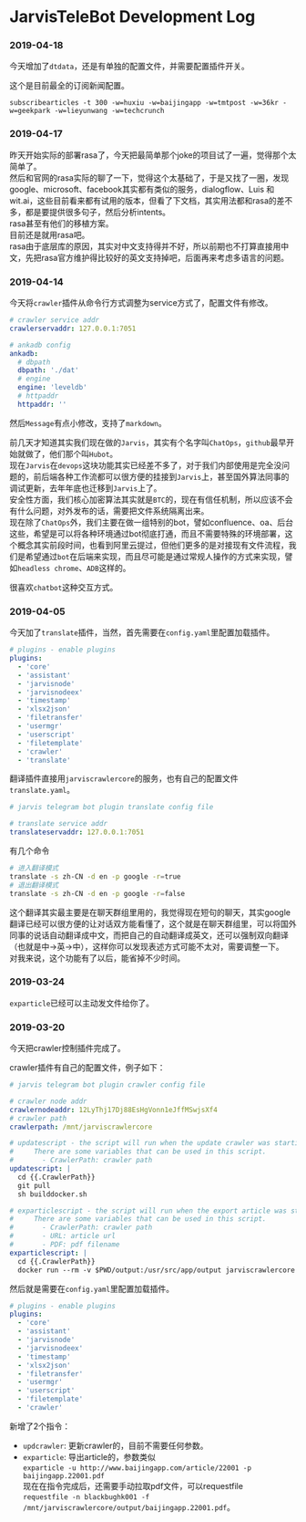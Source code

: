 # JarvisTeleBot Development Log

### 2019-04-18

今天增加了``dtdata``，还是有单独的配置文件，并需要配置插件开关。

这个是目前最全的订阅新闻配置。

```
subscribearticles -t 300 -w=huxiu -w=baijingapp -w=tmtpost -w=36kr -w=geekpark -w=lieyunwang -w=techcrunch
```

### 2019-04-17

昨天开始实际的部署rasa了，今天把最简单那个joke的项目试了一遍，觉得那个太简单了。  
然后和官网的rasa实际的聊了一下，觉得这个太基础了，于是又找了一圈，发现google、microsoft、facebook其实都有类似的服务，dialogflow、Luis 和 wit.ai，这些目前看来都有试用的版本，但看了下文档，其实用法都和rasa的差不多，都是要提供很多句子，然后分析intents。  
rasa甚至有他们的移植方案。  
目前还是就用rasa吧。  
rasa由于底层库的原因，其实对中文支持得并不好，所以前期也不打算直接用中文，先把rasa官方维护得比较好的英文支持掉吧，后面再来考虑多语言的问题。

### 2019-04-14

今天将``crawler``插件从命令行方式调整为service方式了，配置文件有修改。

```yaml
# crawler service addr
crawlerservaddr: 127.0.0.1:7051

# ankadb config
ankadb:
  # dbpath
  dbpath: './dat'
  # engine
  engine: 'leveldb'
  # httpaddr
  httpaddr: ''
```

然后``Message``有点小修改，支持了``markdown``。

前几天才知道其实我们现在做的``Jarvis``，其实有个名字叫``ChatOps``，``github``最早开始就做了，他们那个叫``Hubot``。  
现在``Jarvis``在``devops``这块功能其实已经差不多了，对于我们内部使用是完全没问题的，前后端各种工作流都可以很方便的挂接到``Jarvis``上，甚至国外算法同事的调试更新，去年年底也迁移到``Jarvis``上了。  
安全性方面，我们核心加密算法其实就是``BTC``的，现在有信任机制，所以应该不会有什么问题，对外发布的话，需要把文件系统隔离出来。  
现在除了``ChatOps``外，我们主要在做一组特别的bot，譬如confluence、oa、后台这些，希望是可以将各种环境通过bot彻底打通，而且不需要特殊的环境部署，这个概念其实前段时间，也看到阿里云提过，但他们更多的是对接现有文件流程，我们是希望通过``bot``在后端来实现，而且尽可能是通过常规人操作的方式来实现，譬如``headless chrome``、``ADB``这样的。  

很喜欢``chatbot``这种交互方式。

### 2019-04-05

今天加了``translate``插件，当然，首先需要在``config.yaml``里配置加载插件。

``` yaml
# plugins - enable plugins
plugins:
  - 'core'
  - 'assistant'
  - 'jarvisnode'
  - 'jarvisnodeex'
  - 'timestamp'
  - 'xlsx2json'
  - 'filetransfer'
  - 'usermgr'
  - 'userscript'
  - 'filetemplate'
  - 'crawler'
  - 'translate'
```

翻译插件直接用``jarviscrawlercore``的服务，也有自己的配置文件``translate.yaml``。

``` yaml
# jarvis telegram bot plugin translate config file

# translate service addr
translateservaddr: 127.0.0.1:7051
```


有几个命令

``` sh
# 进入翻译模式
translate -s zh-CN -d en -p google -r=true
# 退出翻译模式
translate -s zh-CN -d en -p google -r=false
```

这个翻译其实最主要是在聊天群组里用的，我觉得现在短句的聊天，其实google翻译已经可以很方便的让对话双方能看懂了，这个就是在聊天群组里，可以将国外同事的说话自动翻译成中文，而把自己的自动翻译成英文，还可以强制双向翻译（也就是中->英->中），这样你可以发现表述方式可能不太对，需要调整一下。  
对我来说，这个功能有了以后，能省掉不少时间。

### 2019-03-24

``exparticle``已经可以主动发文件给你了。

### 2019-03-20

今天把crawler控制插件完成了。  

crawler插件有自己的配置文件，例子如下：

``` yaml
# jarvis telegram bot plugin crawler config file

# crawler node addr
crawlernodeaddr: 12LyThj17Dj88EsHgVonn1eJffMSwjsXf4
# crawler path
crawlerpath: /mnt/jarviscrawlercore

# updatescript - the script will run when the update crawler was starting.  
#     There are some variables that can be used in this script.
#       - CrawlerPath: crawler path
updatescript: |
  cd {{.CrawlerPath}}
  git pull
  sh builddocker.sh

# exparticlescript - the script will run when the export article was starting.  
#     There are some variables that can be used in this script.
#       - CrawlerPath: crawler path
#       - URL: article url
#       - PDF: pdf filename
exparticlescript: |
  cd {{.CrawlerPath}}
  docker run --rm -v $PWD/output:/usr/src/app/output jarviscrawlercore node ./bin/jarviscrawler.js exparticle {{.URL}} -p ./output/{{.PDF}} -f A4
```

然后就是需要在``config.yaml``里配置加载插件。

``` yaml
# plugins - enable plugins
plugins:
  - 'core'
  - 'assistant'
  - 'jarvisnode'
  - 'jarvisnodeex'
  - 'timestamp'
  - 'xlsx2json'
  - 'filetransfer'
  - 'usermgr'
  - 'userscript'
  - 'filetemplate'
  - 'crawler'
```

新增了2个指令：

- ``updcrawler``: 更新crawler的，目前不需要任何参数。
- ``exparticle``: 导出article的，参数类似  
``exparticle -u http://www.baijingapp.com/article/22001 -p baijingapp.22001.pdf``  
现在在指令完成后，还需要手动拉取pdf文件，可以requestfile  
``requestfile -n blackbughk001 -f /mnt/jarviscrawlercore/output/baijingapp.22001.pdf``。

